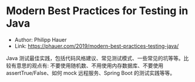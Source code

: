 # Modern Best Practices for Testing in Java

* Author: Philipp Hauer
* Link: https://phauer.com/2019/modern-best-practices-testing-java/

Java 测试最佳实践，包括代码风格建议、常见测试模式、一些常见的坑等等。比较有意思的观点有: 不要使用随机数、不用使用内存数据库、不要使用 assertTrue/False、如何 mock 远程服务、Spring Boot 的测试实践等等。
